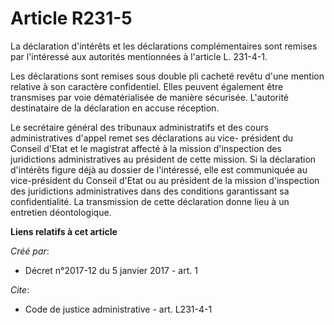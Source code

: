 # Article R231-5

La déclaration d'intérêts et les déclarations complémentaires sont remises par l'intéressé aux autorités mentionnées à
l'article L. 231-4-1.

Les déclarations sont remises sous double pli cacheté revêtu d'une mention relative à son caractère confidentiel. Elles
peuvent également être transmises par voie dématérialisée de manière sécurisée. L'autorité destinataire de la déclaration en
accuse réception.

Le secrétaire général des tribunaux administratifs et des cours administratives d'appel remet ses déclarations au vice-
président du Conseil d'Etat et le magistrat affecté à la mission d'inspection des juridictions administratives au président
de cette mission. Si la déclaration d'intérêts figure déjà au dossier de l'intéressé, elle est communiquée au vice-président
du Conseil d'Etat ou au président de la mission d'inspection des juridictions administratives dans des conditions
garantissant sa confidentialité. La transmission de cette déclaration donne lieu à un entretien déontologique.

**Liens relatifs à cet article**

_Créé par_:

  - Décret n°2017-12 du 5 janvier 2017 - art. 1

_Cite_:

  - Code de justice administrative - art. L231-4-1
